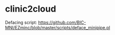 # clinic2cloud

Defacing script: https://github.com/BIC-MNI/EZminc/blob/master/scripts/deface_minipipe.pl
